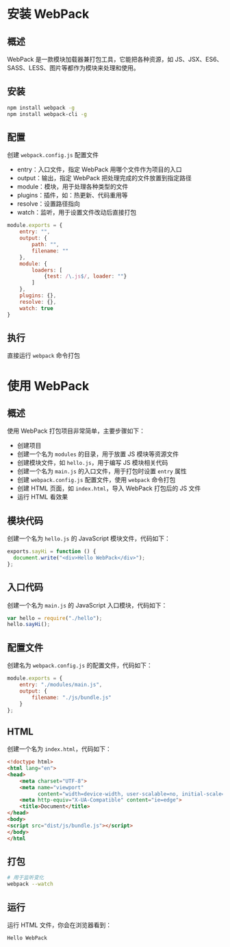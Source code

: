 # 安装 WebPack

## 概述

WebPack 是一款模块加载器兼打包工具，它能把各种资源，如 JS、JSX、ES6、SASS、LESS、图片等都作为模块来处理和使用。

## 安装

```bash
npm install webpack -g
npm install webpack-cli -g
```

## 配置

创建 `webpack.config.js` 配置文件

- entry：入口文件，指定 WebPack 用哪个文件作为项目的入口
- output：输出，指定 WebPack 把处理完成的文件放置到指定路径
- module：模块，用于处理各种类型的文件
- plugins：插件，如：热更新、代码重用等
- resolve：设置路径指向
- watch：监听，用于设置文件改动后直接打包

```javascript
module.exports = {
    entry: "",
    output: {
        path: "",
        filename: ""
    },
    module: {
        loaders: [
            {test: /\.js$/, loader: ""}
        ]
    },
    plugins: {},
    resolve: {},
    watch: true
}
```

## 执行

直接运行 `webpack` 命令打包

# 使用 WebPack

## 概述

使用 WebPack 打包项目非常简单，主要步骤如下：

- 创建项目
- 创建一个名为 `modules` 的目录，用于放置 JS 模块等资源文件
- 创建模块文件，如 `hello.js`，用于编写 JS 模块相关代码
- 创建一个名为 `main.js` 的入口文件，用于打包时设置 `entry` 属性
- 创建 `webpack.config.js` 配置文件，使用 `webpack` 命令打包
- 创建 HTML 页面，如 `index.html`，导入 WebPack 打包后的 JS 文件
- 运行 HTML 看效果

## 模块代码

创建一个名为 `hello.js` 的 JavaScript 模块文件，代码如下：

```javascript
exports.sayHi = function () {
  document.write("<div>Hello WebPack</div>");
};
```

## 入口代码

创建一个名为 `main.js` 的 JavaScript 入口模块，代码如下：

```javascript
var hello = require("./hello");
hello.sayHi();
```

## 配置文件

创建名为 `webpack.config.js` 的配置文件，代码如下：

```javascript
module.exports = {
    entry: "./modules/main.js",
    output: {
        filename: "./js/bundle.js"
    }
};
```

## HTML

创建一个名为 `index.html`，代码如下：

```html
<!doctype html>
<html lang="en">
<head>
    <meta charset="UTF-8">
    <meta name="viewport"
          content="width=device-width, user-scalable=no, initial-scale=1.0, maximum-scale=1.0, minimum-scale=1.0">
    <meta http-equiv="X-UA-Compatible" content="ie=edge">
    <title>Document</title>
</head>
<body>
<script src="dist/js/bundle.js"></script>
</body>
</html
```

## 打包

```bash
# 用于监听变化
webpack --watch
```

## 运行

运行 HTML 文件，你会在浏览器看到：

```html
Hello WebPack
```